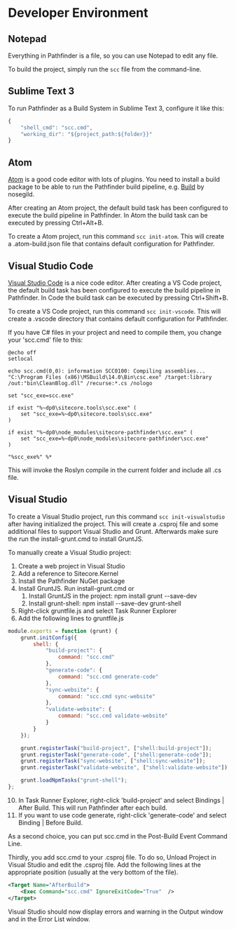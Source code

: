 # Developer Environment

## Notepad
Everything in Pathfinder is a file, so you can use Notepad to edit any file.

To build the project, simply run the ``scc`` file from the command-line.

## Sublime Text 3
To run Pathfinder as a Build System in Sublime Text 3, configure it like this:

```js
{
	"shell_cmd": "scc.cmd",
    "working_dir": "${project_path:${folder}}"
}
```

## Atom 
[Atom](https://atom.io/) is a good code editor with lots of plugins. You need to install a build package to be
able to run the Pathfinder build pipeline, e.g. [Build](https://github.com/noseglid/atom-build) by nosegild.

After creating an Atom project, the default build task has been configured to execute the build pipeline in Pathfinder. 
In Atom the build task can be executed by pressing Ctrl+Alt+B.

To create a Atom project, run this command ``scc init-atom``. This will create a .atom-build.json file
that contains default configuration for Pathfinder.

## Visual Studio Code

[Visual Studio Code](https://code.visualstudio.com/) is a nice code editor. After creating a VS Code project,
the default build task has been configured to execute the build pipeline in Pathfinder. In Code the build task 
can be executed by pressing Ctrl+Shift+B.

To create a VS Code project, run this command ``scc init-vscode``. This will create a .vscode directory
that contains default configuration for Pathfinder.

If you have C# files in your project and need to compile them, you change your 'scc.cmd' file to this:

```
@echo off
setlocal

echo scc.cmd(0,0): information SCC0100: Compiling assemblies...
"C:\Program Files (x86)\MSBuild\14.0\Bin\csc.exe" /target:library /out:"bin\CleanBlog.dll" /recurse:*.cs /nologo  

set "scc_exe=scc.exe"

if exist "%~dp0\sitecore.tools\scc.exe" (
    set "scc_exe=%~dp0\sitecore.tools\scc.exe"
)

if exist "%~dp0\node_modules\sitecore-pathfinder\scc.exe" (
    set "scc_exe=%~dp0\node_modules\sitecore-pathfinder\scc.exe"
)

"%scc_exe%" %*
```

This will invoke the Roslyn compile in the current folder and include all .cs file.

## Visual Studio

To create a Visual Studio project, run this command ``scc init-visualstudio`` after having initialized the project. This will create a .csproj file and some additional files to 
support Visual Studio and Grunt. Afterwards make sure the run the install-grunt.cmd to install GruntJS. 

To manually create a Visual Studio project:

1. Create a web project in Visual Studio
1. Add a reference to Sitecore.Kernel
1. Install the Pathfinder NuGet package
1. Install GruntJS. Run install-grunt.cmd or
   1. Install GruntJS in the project: npm install grunt --save-dev
   1. Install grunt-shell: npm install --save-dev grunt-shell
1. Right-click gruntfile.js and select Task Runner Explorer
1. Add the following lines to gruntfile.js

```js
module.exports = function (grunt) {
    grunt.initConfig({
        shell: {
            "build-project": {
                command: "scc.cmd"
            },
            "generate-code": {
                command: "scc.cmd generate-code"
            },
            "sync-website": {
                command: "scc.cmd sync-website"
            },
            "validate-website": {
                command: "scc.cmd validate-website"
            }
        }
    });

    grunt.registerTask("build-project", ["shell:build-project"]);
    grunt.registerTask("generate-code", ["shell:generate-code"]);
    grunt.registerTask("sync-website", ["shell:sync-website"]);
    grunt.registerTask("validate-website", ["shell:validate-website"]);

    grunt.loadNpmTasks("grunt-shell");
};
```

10. In Task Runner Explorer, right-click 'build-project' and select Bindings | After Build. This will run Pathfinder after each build.
10. If you want to use code generate, right-click 'generate-code' and select Binding | Before Build.

As a second choice, you can put scc.cmd in the Post-Build Event Command Line.

Thirdly, you add scc.cmd to your .csproj file. To do so, Unload Project in Visual Studio and edit the .csproj file. Add the following lines at the 
appropriate position (usually at the very bottom of the file).

```xml
<Target Name="AfterBuild">
    <Exec Command="scc.cmd" IgnoreExitCode="True"  />
</Target>
```

Visual Studio should now display errors and warning in the Output window and in the Error List window.

